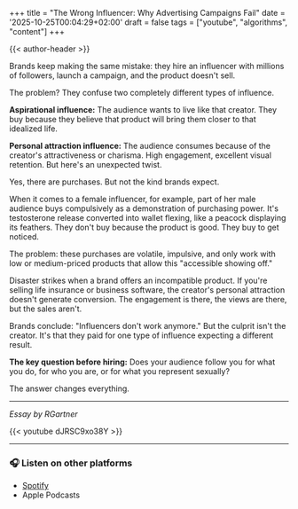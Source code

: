 +++
title = "The Wrong Influencer: Why Advertising Campaigns Fail"
date = '2025-10-25T00:04:29+02:00'
draft = false
tags = ["youtube", "algorithms", "content"]
+++

{{< author-header >}}

Brands keep making the same mistake: they hire an influencer with millions of followers, launch a campaign, and the product doesn't sell.

The problem? They confuse two completely different types of influence.

**Aspirational influence:** The audience wants to live like that creator. They buy because they believe that product will bring them closer to that idealized life.

**Personal attraction influence:** The audience consumes because of the creator's attractiveness or charisma. High engagement, excellent visual retention. But here's an unexpected twist.

Yes, there are purchases. But not the kind brands expect.

When it comes to a female influencer, for example, part of her male audience buys compulsively as a demonstration of purchasing power. It's testosterone release converted into wallet flexing, like a peacock displaying its feathers. They don't buy because the product is good. They buy to get noticed.

The problem: these purchases are volatile, impulsive, and only work with low or medium-priced products that allow this "accessible showing off."

Disaster strikes when a brand offers an incompatible product. If you're selling life insurance or business software, the creator's personal attraction doesn't generate conversion. The engagement is there, the views are there, but the sales aren't.

Brands conclude: "Influencers don't work anymore." But the culprit isn't the creator. It's that they paid for one type of influence expecting a different result.

**The key question before hiring:** Does your audience follow you for what you do, for who you are, or for what you represent sexually?

The answer changes everything.

---

*Essay by RGartner*

{{< youtube dJRSC9xo38Y >}}

---

### 🎧 Listen on other platforms

- [Spotify](https://open.spotify.com/episode/3AbucOXEJBqCsKHlKBTBwC)  
- Apple Podcasts

